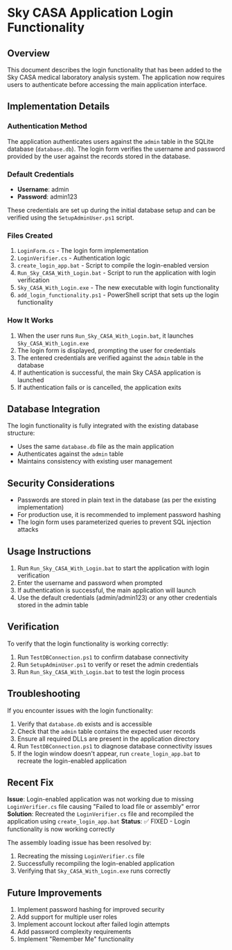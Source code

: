 # Sky CASA Application Login Functionality

## Overview
This document describes the login functionality that has been added to the Sky CASA medical laboratory analysis system. The application now requires users to authenticate before accessing the main application interface.

## Implementation Details

### Authentication Method
The application authenticates users against the `admin` table in the SQLite database (`database.db`). The login form verifies the username and password provided by the user against the records stored in the database.

### Default Credentials
- **Username**: admin
- **Password**: admin123

These credentials are set up during the initial database setup and can be verified using the `SetupAdminUser.ps1` script.

### Files Created
1. `LoginForm.cs` - The login form implementation
2. `LoginVerifier.cs` - Authentication logic
3. `create_login_app.bat` - Script to compile the login-enabled version
4. `Run_Sky_CASA_With_Login.bat` - Script to run the application with login verification
5. `Sky_CASA_With_Login.exe` - The new executable with login functionality
6. `add_login_functionality.ps1` - PowerShell script that sets up the login functionality

### How It Works
1. When the user runs `Run_Sky_CASA_With_Login.bat`, it launches `Sky_CASA_With_Login.exe`
2. The login form is displayed, prompting the user for credentials
3. The entered credentials are verified against the `admin` table in the database
4. If authentication is successful, the main Sky CASA application is launched
5. If authentication fails or is cancelled, the application exits

## Database Integration
The login functionality is fully integrated with the existing database structure:
- Uses the same `database.db` file as the main application
- Authenticates against the `admin` table
- Maintains consistency with existing user management

## Security Considerations
- Passwords are stored in plain text in the database (as per the existing implementation)
- For production use, it is recommended to implement password hashing
- The login form uses parameterized queries to prevent SQL injection attacks

## Usage Instructions
1. Run `Run_Sky_CASA_With_Login.bat` to start the application with login verification
2. Enter the username and password when prompted
3. If authentication is successful, the main application will launch
4. Use the default credentials (admin/admin123) or any other credentials stored in the admin table

## Verification
To verify that the login functionality is working correctly:
1. Run `TestDBConnection.ps1` to confirm database connectivity
2. Run `SetupAdminUser.ps1` to verify or reset the admin credentials
3. Run `Run_Sky_CASA_With_Login.bat` to test the login process

## Troubleshooting
If you encounter issues with the login functionality:
1. Verify that `database.db` exists and is accessible
2. Check that the `admin` table contains the expected user records
3. Ensure all required DLLs are present in the application directory
4. Run `TestDBConnection.ps1` to diagnose database connectivity issues
5. If the login window doesn't appear, run `create_login_app.bat` to recreate the login-enabled application

## Recent Fix
**Issue**: Login-enabled application was not working due to missing `LoginVerifier.cs` file causing "Failed to load file or assembly" error
**Solution**: Recreated the `LoginVerifier.cs` file and recompiled the application using `create_login_app.bat`
**Status**: ✅ FIXED - Login functionality is now working correctly

The assembly loading issue has been resolved by:
1. Recreating the missing `LoginVerifier.cs` file
2. Successfully recompiling the login-enabled application
3. Verifying that `Sky_CASA_With_Login.exe` runs correctly

## Future Improvements
1. Implement password hashing for improved security
2. Add support for multiple user roles
3. Implement account lockout after failed login attempts
4. Add password complexity requirements
5. Implement "Remember Me" functionality